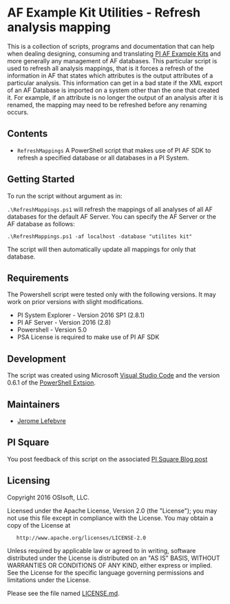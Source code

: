 # AF Example Kit Utilities - Refresh analysis mapping

This is a collection of scripts, programs and documentation that can help when dealing designing, consuming and translating [PI AF Example Kits](https://pisquare.osisoft.com/community/all-things-pi/asset-based-pi-example-kits) and more generally any management of AF databases. This particular script is used to refresh all analysis mappings, that is it forces a refresh of the information in AF that states which attributes is the output attributes of a particular analysis. This information can get in a bad state if the XML export of an AF Database is imported on a system other than the one that created it. For example, if an attribute is no longer the output of an analysis after it is renamed, the mapping may need to be refreshed before any renaming occurs.

## Contents

* `RefreshMappings` A PowerShell script that makes use of PI AF SDK to refresh a specified database or all databases in a PI System.

## Getting Started

To run the script without argument as in:

`.\RefreshMappings.ps1`
will refresh the mappings of all analyses of all AF databases for the default AF Server. You can specify the AF Server or the AF database as follows:

`.\RefreshMappings.ps1 -af localhost -database "utilites kit"`

The script will then automatically update all mappings for only that database.

## Requirements

The Powershell script were tested only with the following versions. It may work on prior versions with slight modifications.

* PI System Explorer - Version 2016 SP1 (2.8.1)
* PI AF Server - Version 2016 (2.8)
* Powershell - Version 5.0
* PSA License is required to make use of PI AF SDK

## Development

The script was created using Microsoft [Visual Studio Code](https://code.visualstudio.com/) and the version 0.6.1 of the [PowerShell Extsion](https://marketplace.visualstudio.com/items?itemName=ms-vscode.PowerShell).

## Maintainers

* [Jerome Lefebvre](https://github.com/jeromelefebvre)


## PI Square

You post feedback of this script on the associated [PI Square Blog post](https://pisquare.osisoft.com/community/all-things-pi/asset-based-pi-example-kits/blog/2016/07/13/localizing-the-af-example-kits-part-1-fixing-the-analysis-mapping-using-afsdk)

## Licensing

Copyright 2016 OSIsoft, LLC.

   Licensed under the Apache License, Version 2.0 (the "License");
   you may not use this file except in compliance with the License.
   You may obtain a copy of the License at

       http://www.apache.org/licenses/LICENSE-2.0

   Unless required by applicable law or agreed to in writing, software
   distributed under the License is distributed on an "AS IS" BASIS,
   WITHOUT WARRANTIES OR CONDITIONS OF ANY KIND, either express or implied.
   See the License for the specific language governing permissions and
   limitations under the License.

Please see the file named [LICENSE.md](LICENSE.md).

